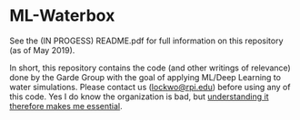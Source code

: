 # ML-Waterbox
See the (IN PROGESS) README.pdf for full information on this repository (as of May 2019).

In short, this repository contains the code (and other writings of relevance) done by the Garde Group with the goal of applying ML/Deep Learning to water simulations. Please contact us (lockwo@rpi.edu) before using any of this code. Yes I do know the organization is bad, but [understanding it therefore makes me essential](https://kriscroes.github.io/images/blog1/dilbert.png).
